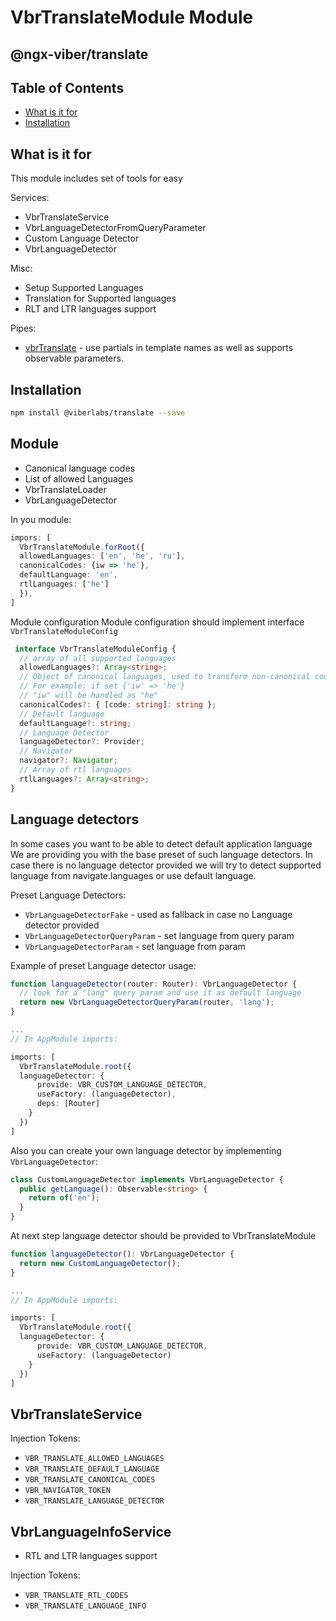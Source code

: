 # VbrTranslateModule Module

## @ngx-viber/translate

## Table of Contents
* [What is it for](#what-is-it-for)
* [Installation](#installation)

## What is it for
This module includes set of tools for easy

Services:
* VbrTranslateService
* VbrLanguageDetectorFromQueryParameter
* Custom Language Detector
* VbrLanguageDetector

Misc:
* Setup Supported Languages
* Translation for Supported languages
* RLT and LTR languages support
 
Pipes:
* [vbrTranslate](#vbrtranslate) - use partials in template names as well as supports observable parameters.

## Installation
```bash
npm install @viberlabs/translate --save
```

## Module
* Canonical language codes
* List of allowed Languages
* VbrTranslateLoader
* VbrLanguageDetector

In you module: 
```typescript
impors: [
  VbrTranslateModule.forRoot({
  allowedLanguages: ['en', 'he', 'ru'],
  canonicalCodes: {iw => 'he'},
  defaultLanguage: 'en',
  rtlLanguages: ['he']
  }),
]
```

Module configuration
Module configuration should implement interface `VbrTranslateModuleConfig`

```typescript
 interface VbrTranslateModuleConfig {
  // array of all supported languages
  allowedLanguages?: Array<string>;
  // Object of canonical languages, used to transform non-canonical codes tho their canonical form
  // For example: if set {'iw' => 'he'}
  // "iw" will be handled as "he"
  canonicalCodes?: { [code: string]: string };
  // Default language
  defaultLanguage?: string;
  // Language Detector
  languageDetector?: Provider;
  // Navigator
  navigator?: Navigator;
  // Array of rtl languages
  rtlLanguages?: Array<string>;
}
```

## Language detectors
In some cases you want to be able to detect default application language
We are providing you with the base preset of such language detectors.
In case there is no language detector provided we will try to detect supported language from navigate.languages or use default language.

Preset Language Detectors:
* `VbrLanguageDetectorFake` - used as fallback in case no Language detector provided
* `VbrLanguageDetectorQueryParam` - set language from query param
* `VbrLanguageDetectorParam` - set language from param

Example of preset Language detector usage:
```typescript
function languageDetector(router: Router): VbrLanguageDetector {
  // look for a "lang" query param and use it as default language
  return new VbrLanguageDetectorQueryParam(router, 'lang');
}

...
// In AppModule imports:

imports: [
  VbrTranslateModule.root({
  languageDetector: {
      provide: VBR_CUSTOM_LANGUAGE_DETECTOR,
      useFactory: (languageDetector),
      deps: [Router]
    } 
  })
]


```

Also you can create your own language detector by implementing `VbrLanguageDetector`:
```typescript
class CustomLanguageDetector implements VbrLanguageDetector {
  public getLanguage(): Observable<string> {
    return of('en');
  }
}
```
At next step language detector should be provided to VbrTranslateModule 
```typescript
function languageDetector(): VbrLanguageDetector {
  return new CustomLanguageDetector();
}

...
// In AppModule imports:

imports: [
  VbrTranslateModule.root({
  languageDetector: {
      provide: VBR_CUSTOM_LANGUAGE_DETECTOR,
      useFactory: (languageDetector)
    } 
  })
]


```



## VbrTranslateService
Injection Tokens:
* `VBR_TRANSLATE_ALLOWED_LANGUAGES`
* `VBR_TRANSLATE_DEFAULT_LANGUAGE`
* `VBR_TRANSLATE_CANONICAL_CODES`
* `VBR_NAVIGATOR_TOKEN`
* `VBR_TRANSLATE_LANGUAGE_DETECTOR`

## VbrLanguageInfoService
* RTL and LTR languages support

Injection Tokens:
* `VBR_TRANSLATE_RTL_CODES`
* `VBR_TRANSLATE_LANGUAGE_INFO`
